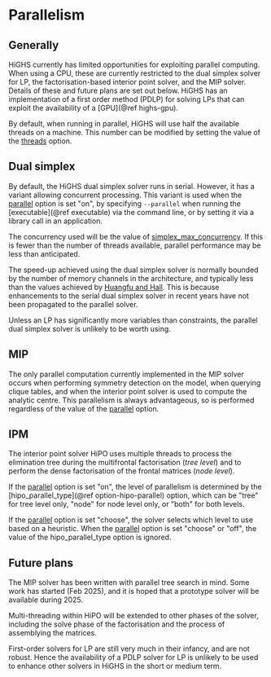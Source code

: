 # Parallelism

## Generally

HiGHS currently has limited opportunities for exploiting parallel
computing. When using a CPU, these are currently restricted to the
dual simplex solver for LP, the factorisation-based interior point solver,
and the MIP solver. Details of these and future plans are set out below. 
HiGHS has an implementation of a first order method (PDLP) for solving LPs 
that can exploit the availability of a [GPU](@ref highs-gpu).

By default, when running in parallel, HiGHS will use half the
available threads on a machine. This number can be modified by setting
the value of the [threads](@ref) option.

## Dual simplex

By default, the HiGHS dual simplex solver runs in serial. However, it
has a variant allowing concurrent processing. This variant is used
when the
[parallel](@ref)
option is set "on", by specifying `--parallel` when running the
[executable](@ref executable) via
the command line, or by setting it via a library call in an
application.

The concurrency used will be the value of
[simplex\_max\_concurrency](@ref). If
this is fewer than the number of threads available, parallel
performance may be less than anticipated.

The speed-up achieved using the dual simplex solver is normally
bounded by the number of memory channels in the architecture, and
typically less than the values achieved by [Huangfu and
Hall](https://link.springer.com/article/10.1007/s12532-017-0130-5). This
is because enhancements to the serial dual simplex solver in recent
years have not been propagated to the parallel solver.

Unless an LP has significantly more variables than constraints, the
parallel dual simplex solver is unlikely to be worth using.

## MIP

The only parallel computation currently implemented in the MIP solver
occurs when performing symmetry detection on the model, when querying
clique tables, and when the interior point solver is used to compute
the analytic centre. This parallelism is always advantageous, so is
performed regardless of the value of the [parallel](@ref) option.

## IPM

The interior point solver HiPO uses multiple threads to process the 
elimination tree during the multifrontal factorisation (_tree level_)
and to perform the dense factorisation of the frontal matrices 
(_node level_).

If the [parallel](@ref) option is set "on", the level of parallelism is 
determined by the [hipo\_parallel\_type](@ref option-hipo-parallel) option, 
which can be "tree" for tree level only, "node" for node level only, or 
"both" for both levels.

If the [parallel](@ref) option is set "choose", the solver selects which 
level to use based on a heuristic. When the [parallel](@ref) option is set 
"choose" or "off", the value of the hipo\_parallel\_type option is ignored.


## Future plans

The MIP solver has been written with parallel tree search in mind. Some
work has started (Feb 2025), and it is hoped that a prototype solver
will be available during 2025.

Multi-threading within HiPO will be extended to other phases of the solver,
including the solve phase of the factorisation and the process of assemblying 
the matrices.

First-order solvers for LP are still very much in their infancy, and
are not robust. Hence the availability of a PDLP solver for LP is
unlikely to be used to enhance other solvers in HiGHS in the short or
medium term.




